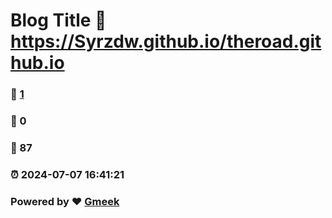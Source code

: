 # Blog Title :link: https://Syrzdw.github.io/theroad.github.io 
### :page_facing_up: [1](https://Syrzdw.github.io/theroad.github.io/tag.html) 
### :speech_balloon: 0 
### :hibiscus: 87 
### :alarm_clock: 2024-07-07 16:41:21 
### Powered by :heart: [Gmeek](https://github.com/Meekdai/Gmeek)
